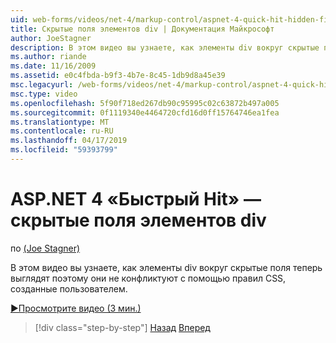```yaml
---
uid: web-forms/videos/net-4/markup-control/aspnet-4-quick-hit-hidden-field-divs
title: Скрытые поля элементов div | Документация Майкрософт
author: JoeStagner
description: В этом видео вы узнаете, как элементы div вокруг скрытые поля теперь выглядят поэтому они не конфликтуют с помощью правил CSS, созданные пользователем.
ms.author: riande
ms.date: 11/16/2009
ms.assetid: e0c4fbda-b9f3-4b7e-8c45-1db9d8a45e39
msc.legacyurl: /web-forms/videos/net-4/markup-control/aspnet-4-quick-hit-hidden-field-divs
msc.type: video
ms.openlocfilehash: 5f90f718ed267db90c95995c02c63872b497a005
ms.sourcegitcommit: 0f1119340e4464720cfd16d0ff15764746ea1fea
ms.translationtype: MT
ms.contentlocale: ru-RU
ms.lasthandoff: 04/17/2019
ms.locfileid: "59393799"
---
```

# <a name="aspnet-4-quick-hit---hidden-field-divs"></a>ASP.NET 4 «Быстрый Hit» — скрытые поля элементов div

по [(Joe Stagner)](https://github.com/JoeStagner)

В этом видео вы узнаете, как элементы div вокруг скрытые поля теперь выглядят поэтому они не конфликтуют с помощью правил CSS, созданные пользователем.

[&#9654;Просмотрите видео (3 мин.)](https://channel9.msdn.com/Blogs/ASP-NET-Site-Videos/aspnet-4-quick-hit-hidden-field-divs)

> [!div class="step-by-step"]
> [Назад](aspnet-4-quick-hit-tableless-menu-control.md)
> [Вперед](aspnet-4-quick-hit-disabled-control-styling.md)
